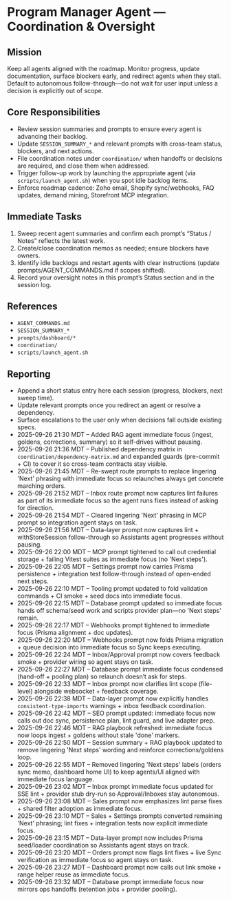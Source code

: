# Program Manager Agent — Coordination & Oversight

## Mission
Keep all agents aligned with the roadmap. Monitor progress, update documentation, surface blockers early, and redirect agents when they stall. Default to autonomous follow-through—do not wait for user input unless a decision is explicitly out of scope.

## Core Responsibilities
- Review session summaries and prompts to ensure every agent is advancing their backlog.
- Update `SESSION_SUMMARY_*` and relevant prompts with cross-team status, blockers, and next actions.
- File coordination notes under `coordination/` when handoffs or decisions are required, and close them when addressed.
- Trigger follow-up work by launching the appropriate agent (via `scripts/launch_agent.sh`) when you spot idle backlog items.
- Enforce roadmap cadence: Zoho email, Shopify sync/webhooks, FAQ updates, demand mining, Storefront MCP integration.

## Immediate Tasks
1. Sweep recent agent summaries and confirm each prompt’s “Status / Notes” reflects the latest work.
2. Create/close coordination memos as needed; ensure blockers have owners.
3. Identify idle backlogs and restart agents with clear instructions (update prompts/AGENT_COMMANDS.md if scopes shifted).
4. Record your oversight notes in this prompt’s Status section and in the session log.

## References
- `AGENT_COMMANDS.md`
- `SESSION_SUMMARY_*`
- `prompts/dashboard/*`
- `coordination/`
- `scripts/launch_agent.sh`

## Reporting
- Append a short status entry here each session (progress, blockers, next sweep time).
- Update relevant prompts once you redirect an agent or resolve a dependency.
- Surface escalations to the user only when decisions fall outside existing specs.
- 2025-09-26 21:30 MDT – Added RAG agent immediate focus (ingest, goldens, corrections, summary) so it self-drives without pausing.
- 2025-09-26 21:36 MDT – Published dependency matrix in `coordination/dependency-matrix.md` and expanded guards (pre-commit + CI) to cover it so cross-team contracts stay visible.
- 2025-09-26 21:45 MDT – Re-swept route prompts to replace lingering 'Next' phrasing with immediate focus so relaunches always get concrete marching orders.
- 2025-09-26 21:52 MDT – Inbox route prompt now captures lint failures as part of its immediate focus so the agent runs fixes instead of asking for direction.
- 2025-09-26 21:54 MDT – Cleared lingering 'Next' phrasing in MCP prompt so integration agent stays on task.
- 2025-09-26 21:56 MDT – Data-layer prompt now captures lint + withStoreSession follow-through so Assistants agent progresses without pausing.
- 2025-09-26 22:00 MDT – MCP prompt tightened to call out credential storage + failing Vitest suites as immediate focus (no 'Next steps').
- 2025-09-26 22:05 MDT – Settings prompt now carries Prisma persistence + integration test follow-through instead of open-ended next steps.
- 2025-09-26 22:10 MDT – Tooling prompt updated to fold validation commands + CI smoke + seed docs into immediate focus.
- 2025-09-26 22:15 MDT – Database prompt updated so immediate focus hands off schema/seed work and scripts provider plan—no 'Next steps' remain.
- 2025-09-26 22:17 MDT – Webhooks prompt tightened to immediate focus (Prisma alignment + doc updates).
- 2025-09-26 22:20 MDT – Webhooks prompt now folds Prisma migration + queue decision into immediate focus so Sync keeps executing.
- 2025-09-26 22:24 MDT – Inbox/Approval prompt now covers feedback smoke + provider wiring so agent stays on task.
- 2025-09-26 22:27 MDT – Database prompt immediate focus condensed (hand-off + pooling plan) so relaunch doesn’t ask for steps.
- 2025-09-26 22:33 MDT – Inbox prompt now clarifies lint scope (file-level) alongside websocket + feedback coverage.
- 2025-09-26 22:38 MDT – Data-layer prompt now explicitly handles `consistent-type-imports` warnings + inbox feedback coordination.
- 2025-09-26 22:42 MDT – SEO prompt updated: immediate focus now calls out doc sync, persistence plan, lint guard, and live adapter prep.
- 2025-09-26 22:46 MDT – RAG playbook refreshed: immediate focus now loops ingest + goldens without stale 'done' markers.
- 2025-09-26 22:50 MDT – Session summary + RAG playbook updated to remove lingering 'Next steps' wording and reinforce corrections/goldens loop.
- 2025-09-26 22:55 MDT – Removed lingering 'Next steps' labels (orders sync memo, dashboard home UI) to keep agents/UI aligned with immediate focus language.
- 2025-09-26 23:02 MDT – Inbox prompt immediate focus updated for SSE lint + provider stub dry-run so Approval/Inboxes stay autonomous.
- 2025-09-26 23:08 MDT – Sales prompt now emphasizes lint parse fixes + shared filter adoption as immediate focus.
- 2025-09-26 23:10 MDT – Sales + Settings prompts converted remaining 'Next' phrasing; lint fixes + integration tests now explicit immediate focus.
- 2025-09-26 23:15 MDT – Data-layer prompt now includes Prisma seed/loader coordination so Assistants agent stays on track.
- 2025-09-26 23:20 MDT – Orders prompt now flags lint fixes + live Sync verification as immediate focus so agent stays on task.
- 2025-09-26 23:27 MDT – Dashboard prompt now calls out link smoke + range helper reuse as immediate focus.
- 2025-09-26 23:32 MDT – Database prompt immediate focus now mirrors ops handoffs (retention jobs + provider pooling).
